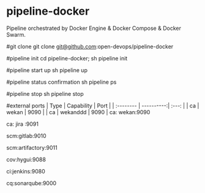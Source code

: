 # pipeline-docker
Pipeline orchestrated by Docker Engine &amp; Docker Compose &amp; Docker Swarm.

#git clone
git clone git@github.com:open-devops/pipeline-docker

#pipeline init
cd pipeline-docker; sh pipeline init

#pipeline start up
sh pipeline up

#pipeline status confirmation
sh pipeline ps

#pipeline stop 
sh pipeline stop

#external ports
| Type      | Capability | Port  |
| :-------- | ----------:| :---: |
| ca        | wekan      |  9090 |
| ca        | wekanddd      |  9090 |
ca: wekan:9090

ca: jira :9091

scm:gitlab:9010

scm:artifactory:9011

cov:hygui:9088

ci:jenkins:9080

cq:sonarqube:9000
